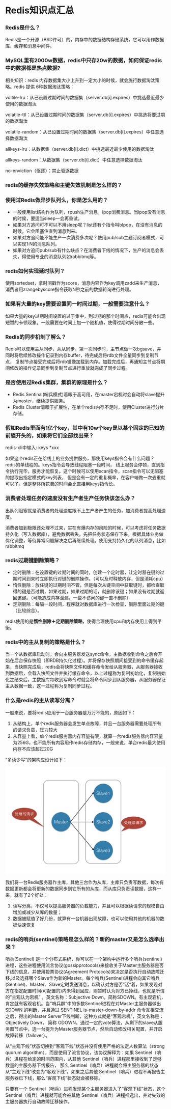 # Redis知识点汇总

### Redis是什么？
Redis是一个开源（BSD许可）的，内存中的数据结构存储系统，它可以用作数据库、缓存和消息中间件。

### MySQL里有2000w数据，redis中只存20w的数据，如何保证redis中的数据都是热点数据?
相关知识：redis 内存数据集大小上升到一定大小的时候，就会施行数据淘汰策略。redis 提供 6种数据淘汰策略：

voltile-lru：从已设置过期时间的数据集（server.db[i].expires）中挑选最近最少使用的数据淘汰

volatile-ttl：从已设置过期时间的数据集（server.db[i].expires）中挑选将要过期的数据淘汰

volatile-random：从已设置过期时间的数据集（server.db[i].expires）中任意选择数据淘汰

allkeys-lru：从数据集（server.db[i].dict）中挑选最近最少使用的数据淘汰

allkeys-random：从数据集（server.db[i].dict）中任意选择数据淘汰

no-enviction（驱逐）：禁止驱逐数据

### redis的缓存失效策略和主键失效机制是怎么样的？


### 使用过Redis做异步队列么，你是怎么用的？
- 一般使用list结构作为队列，rpush生产消息，lpop消费消息。当lpop没有消息的时候，要适当sleep一会再重试。 
- 如果对方追问可不可以不用sleep呢？list还有个指令叫blpop，在没有消息的时候，它会阻塞住直到消息到来。 
- 如果对方追问能不能生产一次消费多次呢？使用pub/sub主题订阅者模式，可以实现1:N的消息队列。 
- 如果对方追问pub/sub有什么缺点？在消费者下线的情况下，生产的消息会丢失，得使用专业的消息队列如rabbitmq等。 

### redis如何实现延时队列？
使用sortedset，拿时间戳作为score，消息内容作为key调用zadd来生产消息，消费者用zrangebyscore指令获取N秒之前的数据轮询进行处理。

### 如果有大量的key需要设置同一时间过期，一般需要注意什么？ 
如果大量的key过期时间设置的过于集中，到过期的那个时间点，redis可能会出现短暂的卡顿现象。一般需要在时间上加一个随机值，使得过期时间分散一些。

### Redis的同步机制了解么？
Redis可以使用主从同步，从从同步。第一次同步时，主节点做一次bgsave，并同时将后续修改操作记录到内存buffer，待完成后将rdb文件全量同步到复制节点，
复制节点接受完成后将rdb镜像加载到内存。加载完成后，再通知主节点将期间修改的操作记录同步到复制节点进行重放就完成了同步过程。

### 是否使用过Redis集群，集群的原理是什么？ 
- Redis Sentinal(哨兵模式)着眼于高可用，在master宕机时会自动将slave提升为master，继续提供服务。 
- Redis Cluster着眼于扩展性，在单个redis内存不足时，使用Cluster进行分片存储。

### 假如Redis里面有1亿个key，其中有10w个key是以某个固定的已知的前缀开头的，如果将它们全部找出来？
redis-cli中输入: keys *xxx

如果这个redis正在给线上的业务提供服务，那使用keys指令会有什么问题？ redis的单线程的。keys指令会导致线程阻塞一段时间，
线上服务会停顿，直到指令执行完毕，服务才能恢复。这个时候可以使用scan指令，scan指令可以无阻塞的提取出指定模式的key列表，
但是会有一定的重复概率，在客户端做一次去重就可以了，但是整体所花费的时间会比直接用keys指令长。



### 消费者处理任务的速度没有生产者生产任务快该怎么办？
出队列阻塞就是消费者的处理速度跟不上生产者产生的任务，加消费者提高处理速度。 

消费者加到极限还处理不过来，实在有爆内存的风险的时候，可以考虑将任务数据持久化（写入数据库），避免数据丢失，先把任务状态保存下来，根据具体业务做优化调整，等待异常问题解决之后再继续处理。使用支持持久化的队列消息，比如 rabbitmq

### redis过期键删除策略？
- 定时删除：在设置键的过期时间的同时，创建一个定时器，让定时器在键的过期时间到来时立即执行对键的删除操作。（可以及时释放内存，但是消耗cpu）
- 惰性删除：放任键的过期时间不管，但是每次从键空间中获取键时，都检查取得的键是否过期，如果过期，如果过期的话，就删除该键；如果没有过期就返回该键。（可能造成内存泄漏，一些不访问的键一直不删除）
- 定期删除：每隔一段时间，程序就对数据库进行一次检查，删除里面过期的键（比较综合）。

redis使用的是**惰性删除＋定期删除策略**，使得合理使用cpu和内存使用上得到平衡。

### redis中的主从复制的策略是什么？
当一个从数据库启动时，会向主服务器发送sync命令，主数据收到命令之后会开始在后台保存快照（即RDB持久化过程）。并将保存快照期间接受到的命令缓存起来，当快照完成后，redis会将快照文件和缓存命令发给从服务器，从服务器接收到数据后，会载入快照文件并执行缓存命令，以上过程称为复制初始化，复制初始化之结束后，主数据库每收到写命令时就会将命令同步到从服务器，从服务器保证主从数据一致，这一过程称为复制同步过程。

### 什么是redis的主从读写分离？
一般来说，要将redis应用于一台服务器是万万不能的，原因如下：
1. 从结构上，单个redis服务器会发生单点故障，并且一台服务器需要处理所有的请求负载，压力较大
2. 从容量上看，单个redis服务器内存容量有限，就算一台redis服务器内容容量为256G，也不能所有内容用作redis存储内存，一般来说，单台redis最大使用内存不应该超过20G

”多读少写”的架构应设计如下：

![](./1111.png)

我们将一台Redis服务器作主库，其他三台作为从库，主库只负责写数据，每次有数据更新都会将更新的数据同步到它所有的从库，而从库只负责读数据，这样一来，就有了2个好处：
1. 读写分离，不仅可以提高服务器的负载能力，并且可以根据读请求的规模自由增加或减少从库的数量；
2. 数据被赋值了好几份，就算有一台机器出现故障，也可以使用其他的机器的数据快速恢复


### redis的哨兵(sentinel)策略是怎么样的？新的master又是怎么选举出来？
哨兵(Sentinel) 是一个分布式系统，你可以在一个架构中运行多个哨兵(sentinel) 进程，这些进程使用流言协议(gossipprotocols)来接收关于Master主服务器是否下线的信息，并使用投票协议(Agreement Protocols)来决定是否执行自动故障迁移,以及选择哪个Slave作为新的Master。每个哨兵(Sentinel)进程会向其它哨兵(Sentinel)、Master、Slave定时发送消息，以确认对方是否”活”着，如果发现对方在指定配置时间(可配置的)内未得到回应，则暂时认为对方已掉线，也就是所谓的”主观认为宕机” ，英文名称：Subjective Down，简称SDOWN。有主观宕机，肯定就有客观宕机。当“哨兵群”中的多数Sentinel进程在对Master主服务器做出 SDOWN 的判断，并且通过 SENTINEL is-master-down-by-addr 命令互相交流之后，得出的Master Server下线判断，这种方式就是“客观宕机”，英文名称是：Objectively Down， 简称 ODOWN。通过一定的vote算法，从剩下的slave从服务器节点中，选一台提升为Master服务器节点，然后自动修改相关配置，并开启故障转移（failover）。

从“主观下线”状态切换到“客观下线”状态并没有使用严格的法定人数算法（strong quorum algorithm），而是使用了流言协议，该协议解释为：如果 Sentinel（哨兵）进程在给定的时间范围内，从其他 Sentinel（哨兵）进程那里接收到了足够数量的主服务器下线报告， 那么 Sentinel（哨兵）进程就会将主服务器的状态从“主观下线”改变为“客观下线”。如果之后其他 Sentinel（哨兵）进程不再报告主服务器已下线，那么“客观下线”状态就会被移除。

只要有一个 Sentinel（哨兵）进程发现某个主服务器进入了“客观下线”状态，这个 Sentinel（哨兵）进程就可能会被其他 Sentinel（哨兵）进程推选出，并对失效的主服务器执行自动故障迁移操作。
